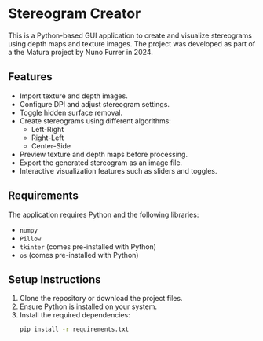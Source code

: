 # Stereogram Creator

This is a Python-based GUI application to create and visualize stereograms using depth maps and texture images. The project was developed as part of a the Matura project by Nuno Furrer in 2024.

## Features
- Import texture and depth images.
- Configure DPI and adjust stereogram settings.
- Toggle hidden surface removal.
- Create stereograms using different algorithms:
  - Left-Right
  - Right-Left
  - Center-Side
- Preview texture and depth maps before processing.
- Export the generated stereogram as an image file.
- Interactive visualization features such as sliders and toggles.

## Requirements
The application requires Python and the following libraries:
- `numpy`
- `Pillow`
- `tkinter` (comes pre-installed with Python)
-  `os` (comes pre-installed with Python)

## Setup Instructions
1. Clone the repository or download the project files.
2. Ensure Python is installed on your system.
3. Install the required dependencies:
   ```bash
   pip install -r requirements.txt
